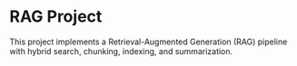 # RAG Project

This project implements a Retrieval-Augmented Generation (RAG) pipeline with hybrid search, chunking, indexing, and summarization.
